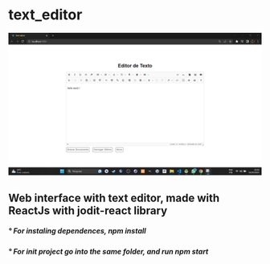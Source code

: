 # text_editor

<div> <img src="https://raw.githubusercontent.com/gheysiell/images/master/text_editor.png" /> </div>
<div> <h2> Web interface with text editor, made with ReactJs with jodit-react library </h2> </div>
<div> <h5> ° For instaling dependences, npm install </h5> </div>
<div> <h5> ° For init project go into the same folder, and run npm start </h5> </div>